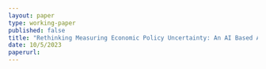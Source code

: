 ```yaml
---
layout: paper
type: working-paper
published: false
title: "Rethinking Measuring Economic Policy Uncertainty: An AI Based Approach"
date: 10/5/2023
paperurl: 
---
```

